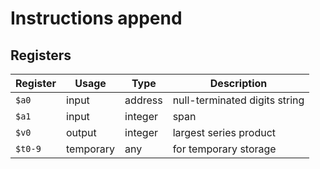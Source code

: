 # Instructions append

## Registers

| Register | Usage        | Type    | Description                   |
| -------- | ------------ | ------- | ----------------------------- |
| `$a0`    | input        | address | null-terminated digits string |
| `$a1`    | input        | integer | span                          |
| `$v0`    | output       | integer | largest series product        |
| `$t0-9`  | temporary    | any     | for temporary storage         |
